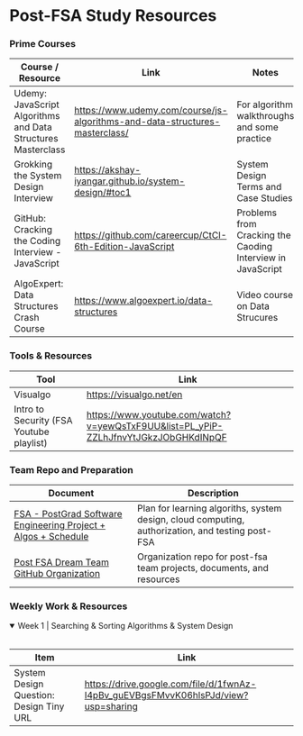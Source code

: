# Post-FSA Study Resources

### Prime Courses

| Course / Resource                                               | Link                                                                            | Notes
------------------------------------------------------------------|---------------------------------------------------------------------------------|---------------
| Udemy: JavaScript Algorithms and Data Structures Masterclass    | https://www.udemy.com/course/js-algorithms-and-data-structures-masterclass/     | For algorithm walkthroughs and some practice
| Grokking the System Design Interview                            | https://akshay-iyangar.github.io/system-design/#toc1                            | System Design Terms and Case Studies
| GitHub: Cracking the Coding Interview - JavaScript              | https://github.com/careercup/CtCI-6th-Edition-JavaScript                        | Problems from Cracking the Caoding Interview in JavaScript
| AlgoExpert: Data Structures Crash Course                        | https://www.algoexpert.io/data-structures                                       | Video course on Data Strucures

### Tools & Resources

|Tool                                       | Link
--------------------------------------------|---------------------------------
| Visualgo                                  | https://visualgo.net/en
| Intro to Security (FSA Youtube playlist)  | https://www.youtube.com/watch?v=yewQsTxF9UU&list=PL_yPiP-ZZLhJfnvYtJGkzJObGHKdINpQF


### Team Repo and Preparation

| Document                                                                                                                                                                     | Description
-------------------------------------------------------------------------------------------------------------------------------------------------------------------------------|---------------
| [FSA - PostGrad Software Engineering Project + Algos + Schedule](https://docs.google.com/spreadsheets/d/1eAaBFTxEaVm1ceIgfAen1T5UsR3XrDQ6eQNPBffuLiY/edit#gid=1259153563)    | Plan for learning algoriths, system design, cloud computing, authorization, and testing post-FSA
| [Post FSA Dream Team GitHub Organization](https://github.com/post-fsa-dream-team)                                                                                            | Organization repo for post-fsa team projects, documents, and resources




### Weekly Work & Resources
<details open>
<summary font size="4"> Week 1 | Searching & Sorting Algorithms & System Design </summary>
<br>
  
|Item                                                   | Link
--------------------------------------------------------|----------------------------------
| System Design Question: Design Tiny URL               | https://drive.google.com/file/d/1fwnAz-I4pBv_guEVBgsFMvvK06hlsPJd/view?usp=sharing

</details>
